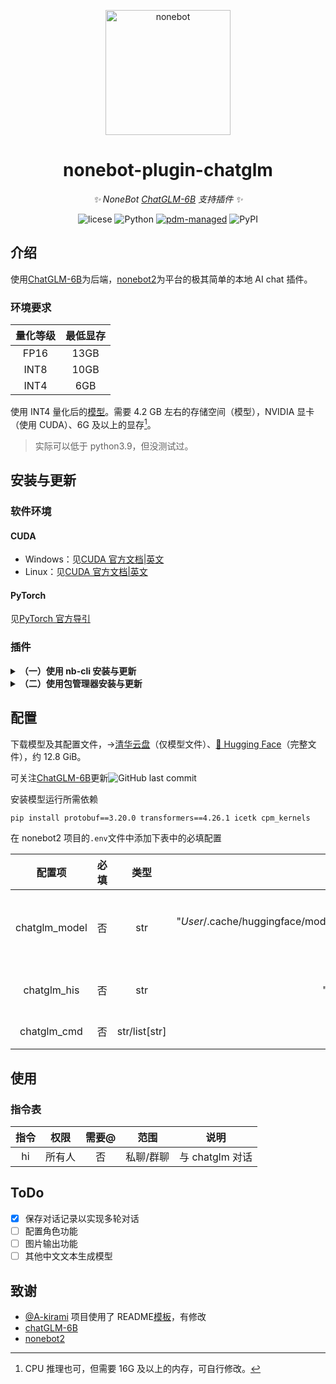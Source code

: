 <p align="center">
  <a href="https://v2.nonebot.dev/"><img src="https://v2.nonebot.dev/logo.png" width="200" height="200" alt="nonebot"></a>
</p>

<div align="center">

# nonebot-plugin-chatglm

_✨ NoneBot [ChatGLM-6B](https://github.com/THUDM/ChatGLM-6B) 支持插件 ✨_

![licese](https://img.shields.io/github/license/DaoMingze/zhukebot)
![Python](https://img.shields.io/badge/python-3.9+-blue)
[![pdm-managed](https://img.shields.io/badge/pdm-managed-blueviolet)](https://pdm.fming.dev)
![PyPI](https://img.shields.io/pypi/v/nonebot_plugin_chatglm)

</div>

## 介绍

使用[ChatGLM-6B](https://github.com/THUDM/ChatGLM-6B)为后端，[nonebot2](https://github.com/nonebot/nonebot2)为平台的极其简单的本地 AI chat 插件。

### 环境要求

| 量化等级 | 最低显存 |
| :------: | :------: |
|   FP16   |   13GB   |
|   INT8   |   10GB   |
|   INT4   |   6GB    |

使用 INT4 量化后的[模型](https://huggingface.co/THUDM/chatglm-6b-int4)。需要 4.2 GB 左右的存储空间（模型），NVIDIA 显卡（使用 CUDA）、6G 及以上的显存[^1]。

> 实际可以低于 python3.9，但没测试过。

[^1]: CPU 推理也可，但需要 16G 及以上的内存，可自行修改。

## 安装与更新

### 软件环境

#### CUDA

- Windows：见[CUDA 官方文档|英文](https://docs.nvidia.com/cuda/cuda-installation-guide-microsoft-windows/index.html)
- Linux：见[CUDA 官方文档|英文](https://docs.nvidia.com/cuda/cuda-installation-guide-linux/index.html)

#### PyTorch

见[PyTorch 官方导引](https://pytorch.org/get-started/locally/)

### 插件

<details>
<summary><b>（一）使用 nb-cli 安装与更新</b></summary>

在 nonebot2 项目的根目录下打开命令行, 输入以下指令即可安装

```bash
nb plugin install nonebot-plugin-chatglm --upgrade
```

</details>

<details>

<summary><b>（二）使用包管理器安装与更新</b></summary>
1、在 nonebot2 项目的插件目录下, 打开命令行, 根据你使用的包管理器, 输入相应的安装命令：
<details>
<summary>pip</summary>

```bash
pip install nonebot-plugin-chatglm
```

</details>
<details>
<summary>pdm</summary>

```bash
pdm add nonebot-plugin-chatglm
```

</details>
<details>
<summary>poetry</summary>

```bash
poetry add nonebot-plugin-chatglm
```

</details>
<details>
<summary>conda</summary>

```bash
conda install nonebot-plugin-chatglm
```

</details>

2、打开 nonebot2 项目根目录下的 `pyproject.toml` 文件, 在 `[tool.nonebot]` 部分追加写入

```toml
plugins = ["nonebot_plugin_chatglm"]
```

</details>

## 配置

下载模型及其配置文件，→[清华云盘](https://cloud.tsinghua.edu.cn/d/fb9f16d6dc8f482596c2/)（仅模型文件）、[🤗 Hugging Face](https://huggingface.co/THUDM/chatglm-6b)（完整文件），约 12.8 GiB。

可关注[ChatGLM-6B](https://github.com/THUDM/ChatGLM-6B)更新![GitHub last commit](https://img.shields.io/github/last-commit/THUDM/ChatGLM-6B?style=flat-square)

安装模型运行所需依赖

```bash
pip install protobuf==3.20.0 transformers==4.26.1 icetk cpm_kernels
```

在 nonebot2 项目的`.env`文件中添加下表中的必填配置

|    配置项    | 必填  |     类型      | 默认值 |             说明             |
| :----------: | :---: | :-----------: | :----: | :--------------------------: |
| chatglm_model |  否   |      str      |   "$User$/.cache/huggingface/modules/transformers_modules/THUDM/chatglm-6b-int4/"   | chatglm 模型及其配置文档路径 |
| chatglm_his | 否 | str | "./data/history/" | 历史记录保存路径
| chatglm_cmd  |  否   | str/list[str] |  "hi"  |           对话命令           |

## 使用

### 指令表

| 指令  |  权限  | 需要@ |   范围    |      说明       |
| :---: | :----: | :---: | :-------: | :-------------: |
|  hi   | 所有人 |  否   | 私聊/群聊 | 与 chatglm 对话 |

## ToDo

- [x] 保存对话记录以实现多轮对话
- [ ] 配置角色功能
- [ ] 图片输出功能
- [ ] 其他中文文本生成模型

## 致谢

- [@A-kirami](https://github.com/A-kirami) 项目使用了 README[模板](https://github.com/A-kirami/nonebot-plugin-template)，有修改
- [chatGLM-6B](https://github.com/THUDM/ChatGLM-6B)
- [nonebot2](https://github.com/nonebot/nonebot2)

